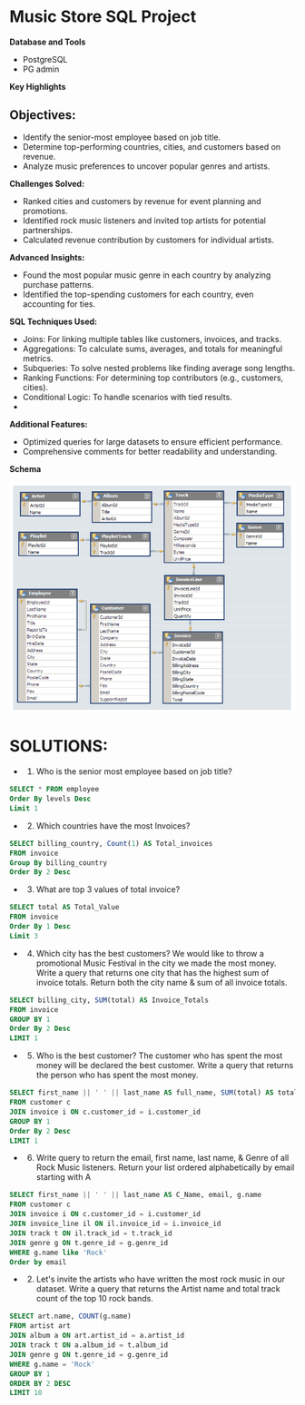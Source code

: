 # Music Store SQL Project

**Database and Tools**
- PostgreSQL
- PG admin

**Key Highlights**

## Objectives:

- Identify the senior-most employee based on job title.
- Determine top-performing countries, cities, and customers based on revenue.
- Analyze music preferences to uncover popular genres and artists.

**Challenges Solved:**

- Ranked cities and customers by revenue for event planning and promotions.
- Identified rock music listeners and invited top artists for potential partnerships.
- Calculated revenue contribution by customers for individual artists.

**Advanced Insights:**

- Found the most popular music genre in each country by analyzing purchase patterns.
- Identified the top-spending customers for each country, even accounting for ties.

**SQL Techniques Used:**

- Joins: For linking multiple tables like customers, invoices, and tracks.
- Aggregations: To calculate sums, averages, and totals for meaningful metrics.
- Subqueries: To solve nested problems like finding average song lengths.
- Ranking Functions: For determining top contributors (e.g., customers, cities).
- Conditional Logic: To handle scenarios with tied results.
- 
**Additional Features:**

- Optimized queries for large datasets to ensure efficient performance.
- Comprehensive comments for better readability and understanding.

**Schema**

![Schema](MusicDatabaseSchema.png)

# SOLUTIONS:

- 1. Who is the senior most employee based on job title?
```sql
SELECT * FROM employee
Order By levels Desc
Limit 1
```

- 2. Which countries have the most Invoices? 
```sql
SELECT billing_country, Count(1) AS Total_invoices
FROM invoice
Group By billing_country
Order By 2 Desc
```

- 3. What are top 3 values of total invoice? 
```sql
SELECT total AS Total_Value
FROM invoice
Order By 1 Desc
Limit 3
```

- 4. Which city has the best customers? We would like to throw a promotional Music Festival in the city we made the most money. Write a query that returns one city that has the highest sum of invoice totals. Return both the city name & sum of all invoice totals.
```sql
SELECT billing_city, SUM(total) AS Invoice_Totals
FROM invoice
GROUP BY 1
Order By 2 Desc
LIMIT 1
```

- 5. Who is the best customer? The customer who has spent the most money will be declared the best customer. Write a query that returns the person who has spent the most money.
```sql
SELECT first_name || ' ' || last_name AS full_name, SUM(total) AS total_spent
FROM customer c
JOIN invoice i ON c.customer_id = i.customer_id
GROUP BY 1
Order By 2 Desc
LIMIT 1
```

- 6. Write query to return the email, first name, last name, & Genre of all Rock Music listeners. Return your list ordered alphabetically by email starting with A 
```sql
SELECT first_name || ' ' || last_name AS C_Name, email, g.name
FROM customer c
JOIN invoice i ON c.customer_id = i.customer_id
JOIN invoice_line il ON il.invoice_id = i.invoice_id
JOIN track t ON il.track_id = t.track_id
JOIN genre g ON t.genre_id = g.genre_id
WHERE g.name like 'Rock'
Order by email 
```

- 2. Let's invite the artists who have written the most rock music in our dataset. Write a query that returns the Artist name and total track count of the top 10 rock bands.
```sql
SELECT art.name, COUNT(g.name)
FROM artist art
JOIN album a ON art.artist_id = a.artist_id
JOIN track t ON a.album_id = t.album_id
JOIN genre g ON t.genre_id = g.genre_id
WHERE g.name = 'Rock'
GROUP BY 1
ORDER BY 2 DESC
LIMIT 10
```










































